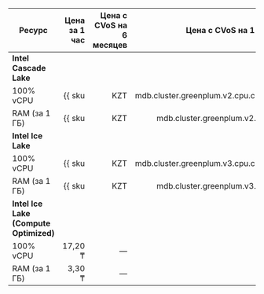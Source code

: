 
| Ресурс        | Цена за 1 час                                          | Цена с CVoS на 6 месяцев                                                            | Цена с CVoS на 1 год                                                                |
|---------------|-------------------------------------------------------:|------------------------------------------------------------------------------------:|------------------------------------------------------------------------------------:|
| **Intel Cascade Lake**                                                                                                                                                                                                                             |
| 100% vCPU     | {{ sku|KZT|mdb.cluster.greenplum.v2.cpu.c100|string }} | —                                                                                   | —                                                                                   |
| RAM (за 1 ГБ) | {{ sku|KZT|mdb.cluster.greenplum.v2.ram|string }}      | —                                                                                   | —                                                                                   |
| **Intel Ice Lake**                                                                                                                                                                                                                                 |
| 100% vCPU     | {{ sku|KZT|mdb.cluster.greenplum.v3.cpu.c100|string }} | {{ sku|KZT|v1.commitment.selfcheckout.m6.mdb.greenplum.cpu.c100.v3|string }} (-15%) | {{ sku|KZT|v1.commitment.selfcheckout.y1.mdb.greenplum.cpu.c100.v3|string }} (-22%) |
| RAM (за 1 ГБ) | {{ sku|KZT|mdb.cluster.greenplum.v3.ram|string }}      | {{ sku|KZT|v1.commitment.selfcheckout.m6.mdb.greenplum.ram.v3|string }} (-15%)      | {{ sku|KZT|v1.commitment.selfcheckout.y1.mdb.greenplum.ram.v3|string }} (-22%)      |
| **Intel Ice Lake (Compute Optimized)** |
| 100% vCPU | 17,20 ₸ | — | — |
| RAM (за 1 ГБ) | 3,30 ₸ | — | — |


